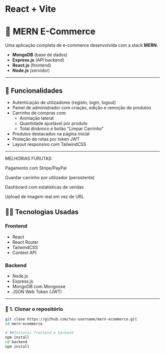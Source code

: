 # React + Vite

# 🛒 MERN E-Commerce

Uma aplicação completa de e-commerce desenvolvida com a stack **MERN**:

- **MongoDB** (base de dados)
- **Express.js** (API backend)
- **React.js** (frontend)
- **Node.js** (servidor)

---

## 🚀 Funcionalidades

- Autenticação de utilizadores (registo, login, logout)
- Painel de administrador com criação, edição e remoção de produtos
- Carrinho de compras com:
  - Animação lateral
  - Quantidade ajustável por produto
  - Total dinâmico e botão “Limpar Carrinho”
- Produtos destacados na página inicial
- Proteção de rotas por token JWT
- Layout responsivo com TailwindCSS

---

MELHORIAS FURUTAS:

Pagamento com Stripe/PayPal

Guardar carrinho por utilizador (persistente)

Dashboard com estatísticas de vendas

Upload de imagem real em vez de URL

## 🧑‍💻 Tecnologias Usadas

### Frontend
- React
- React Router
- TailwindCSS
- Context API

### Backend
- Node.js
- Express.js
- MongoDB com Mongoose
- JSON Web Token (JWT)

---



### 🔧 1. Clonar o repositório

```bash
git clone https://github.com/teu-username/mern-ecommerce.git
cd mern-ecommerce

# ##Instalar frontend e backend
npm install
cd backend
npm install

